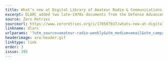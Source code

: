 ```yaml
---
title: What’s new at Digital Library of Amateur Radio & Communications — August 2025
excerpt: DLARC added two late-1970s documents from the Defense Advanced Research Projects Agency, documents that had never been available to the public before.
source: Zero Retries
sourceurl: https://www.zeroretries.org/i/170507037/whats-new-at-digital-library-of-amateur-radio-and-communications-august
linkname: dlarc
urlparams: '?utm_source=amateur-radio-weekly&utm_medium=email&utm_campaign=newsletter'
headerimage: arw-header.gif
linktype: link
order: 3
issue: 395
---
```

